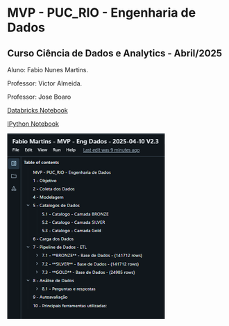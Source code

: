 # MVP - PUC_RIO - Engenharia de Dados

## Curso Ciência de Dados e Analytics - Abril/2025


Aluno: Fabio Nunes Martins.

Professor: Victor Almeida.

Professor: Jose Boaro

<a href="https://databricks-prod-cloudfront.cloud.databricks.com/public/4027ec902e239c93eaaa8714f173bcfc/1040150379560922/2654319569549231/1506217728357347/latest.html">Databricks Notebook</a></p>
<a href="Fabio Martins - MVP - Eng Dados - 2025-04-10 V2.3.ipynb">IPython Notebook</a>



<img src="img/Tabela_de_Conteudos.png"> 

